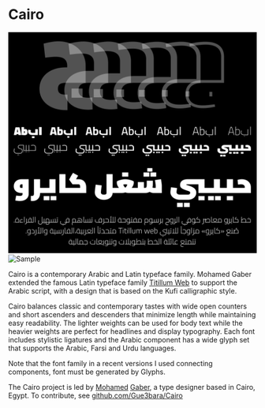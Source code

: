 # Cairo

![Sample](documentation/sample.png)
![Sample](documentation/Cairovf.gif)

Cairo is a contemporary Arabic and Latin typeface family. 
Mohamed Gaber extended the famous Latin typeface family [Titillum Web](https://www.google.com/fonts/specimen/Titillium+Web) to support the Arabic script, with a design that is based on the Kufi calligraphic style. 

Cairo balances classic and contemporary tastes with wide open counters and short ascenders and descenders that minimize length while maintaining easy readability. 
The lighter weights can be used for body text while the heavier weights are perfect for headlines and display typography. 
Each font includes stylistic ligatures and the Arabic component has a wide glyph set that supports the Arabic, Farsi and Urdu languages.

Note that the font family in a recent versions I used connecting components, font must be generated by Glyphs.

The Cairo project is led by [Mohamed](https://gaber.design/) [Gaber](https://www.instagram.com/gue3bara/), a type designer based in Cairo, Egypt. 
To contribute, see [github.com/Gue3bara/Cairo](https://github.com/Gue3bara/Cairo)
